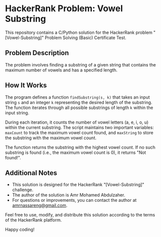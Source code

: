 # HackerRank Problem: Vowel Substring

This repository contains a C/Python solution for the HackerRank problem "[Vowel-Substring]" Problem Solving (Basic) Certificate Test.

## Problem Description

The problem involves finding a substring of a given string that contains the maximum number of vowels and has a specified length.  

## How It Works

The program defines a function `findSubstring(s, k)` that takes an input string `s` and an integer `k` representing the desired length of the substring. The function iterates through all possible substrings of length `k` within the input string.

During each iteration, it counts the number of vowel letters (a, e, i, o, u) within the current substring. The script maintains two important variables: `maxCount` to track the maximum vowel count found, and `maxString` to store the substring with the maximum vowel count.

The function returns the substring with the highest vowel count. If no such substring is found (i.e., the maximum vowel count is 0), it returns "Not found!".

## Additional Notes

- This solution is designed for the HackerRank "[Vowel-Substring]" challenge.
- The author of the solution is Amr Mohamed Abdulzaher.
- For questions or improvements, you can contact the author at amrnassareng@gmail.com.

Feel free to use, modify, and distribute this solution according to the terms of the HackerRank platform.

Happy coding!